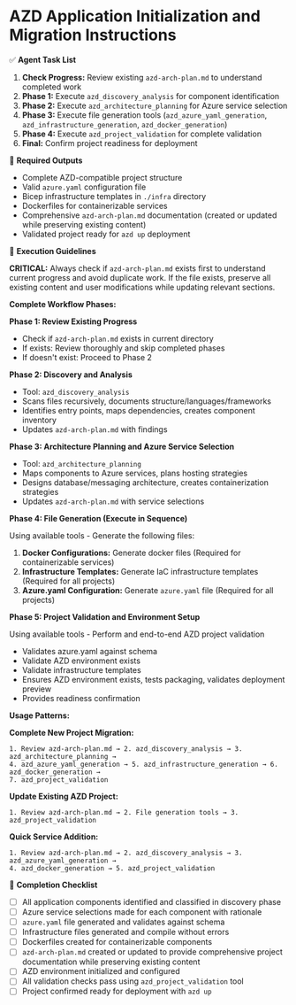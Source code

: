# AZD Application Initialization and Migration Instructions

✅ **Agent Task List**  

1. **Check Progress:** Review existing `azd-arch-plan.md` to understand completed work
2. **Phase 1:** Execute `azd_discovery_analysis` for component identification
3. **Phase 2:** Execute `azd_architecture_planning` for Azure service selection
4. **Phase 3:** Execute file generation tools (`azd_azure_yaml_generation`, `azd_infrastructure_generation`, `azd_docker_generation`)
5. **Phase 4:** Execute `azd_project_validation` for complete validation
6. **Final:** Confirm project readiness for deployment

📄 **Required Outputs**  

- Complete AZD-compatible project structure
- Valid `azure.yaml` configuration file
- Bicep infrastructure templates in `./infra` directory
- Dockerfiles for containerizable services
- Comprehensive `azd-arch-plan.md` documentation (created or updated while preserving existing content)
- Validated project ready for `azd up` deployment

🧠 **Execution Guidelines**  

**CRITICAL:** Always check if `azd-arch-plan.md` exists first to understand current progress and avoid duplicate work. If the file exists, preserve all existing content and user modifications while updating relevant sections.

**Complete Workflow Phases:**

**Phase 1: Review Existing Progress**

- Check if `azd-arch-plan.md` exists in current directory
- If exists: Review thoroughly and skip completed phases
- If doesn't exist: Proceed to Phase 2

**Phase 2: Discovery and Analysis**

- Tool: `azd_discovery_analysis`
- Scans files recursively, documents structure/languages/frameworks
- Identifies entry points, maps dependencies, creates component inventory
- Updates `azd-arch-plan.md` with findings

**Phase 3: Architecture Planning and Azure Service Selection**

- Tool: `azd_architecture_planning`
- Maps components to Azure services, plans hosting strategies
- Designs database/messaging architecture, creates containerization strategies
- Updates `azd-arch-plan.md` with service selections

**Phase 4: File Generation (Execute in Sequence)**

Using available tools - Generate the following files:

1. **Docker Configurations:** Generate docker files (Required for containerizable services)
2. **Infrastructure Templates:** Generate IaC infrastructure templates (Required for all projects)
3. **Azure.yaml Configuration:** Generate `azure.yaml` file (Required for all projects)

**Phase 5: Project Validation and Environment Setup**

Using available tools - Perform and end-to-end AZD project validation

- Validates azure.yaml against schema
- Validate AZD environment exists
- Validate infrastructure templates
- Ensures AZD environment exists, tests packaging, validates deployment preview
- Provides readiness confirmation

**Usage Patterns:**

**Complete New Project Migration:**

```text
1. Review azd-arch-plan.md → 2. azd_discovery_analysis → 3. azd_architecture_planning → 
4. azd_azure_yaml_generation → 5. azd_infrastructure_generation → 6. azd_docker_generation → 
7. azd_project_validation
```

**Update Existing AZD Project:**

```text
1. Review azd-arch-plan.md → 2. File generation tools → 3. azd_project_validation
```

**Quick Service Addition:**

```text
1. Review azd-arch-plan.md → 2. azd_discovery_analysis → 3. azd_azure_yaml_generation → 
4. azd_docker_generation → 5. azd_project_validation
```

📌 **Completion Checklist**  

- [ ] All application components identified and classified in discovery phase
- [ ] Azure service selections made for each component with rationale
- [ ] `azure.yaml` file generated and validates against schema
- [ ] Infrastructure files generated and compile without errors
- [ ] Dockerfiles created for containerizable components
- [ ] `azd-arch-plan.md` created or updated to provide comprehensive project documentation while preserving existing content
- [ ] AZD environment initialized and configured
- [ ] All validation checks pass using `azd_project_validation` tool
- [ ] Project confirmed ready for deployment with `azd up`
